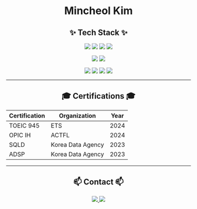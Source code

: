 <div align="center">

# **Mincheol Kim**

## **✨ Tech Stack ✨**

<p>
  <img src="https://img.shields.io/badge/c++-00599C.svg?style=for-the-badge&logo=c%2B%2B&logoColor=white" />
  <img src="https://img.shields.io/badge/java-007396.svg?style=for-the-badge&logo=openjdk&logoColor=white" />
  <img src="https://img.shields.io/badge/python-FF0000.svg?style=for-the-badge&logo=python&logoColor=white" />
  <img src="https://img.shields.io/badge/javascript-F7DF1E.svg?style=for-the-badge&logo=javascript&logoColor=20232a" />
</p>
<p>
  <img src="https://img.shields.io/badge/spring-F6D1EA.svg?style=for-the-badge&logo=spring&logoColor=white" />
  <img src="https://img.shields.io/badge/thymeleaf-005F0F.svg?style=for-the-badge&logo=thymeleaf&logoColor=white" />
</p>
<p>
  <img src="https://img.shields.io/badge/aws-FF9900.svg?style=for-the-badge&logo=amazonaws&logoColor=white" />
  <img src="https://img.shields.io/badge/mysql-4479A1.svg?style=for-the-badge&logo=mysql&logoColor=white" />
  <img src="https://img.shields.io/badge/github-181717.svg?style=for-the-badge&logo=github&logoColor=white" />
  <img src="https://img.shields.io/badge/Notion-F3F3F3.svg?style=for-the-badge&logo=notion&logoColor=black" />
</p>
</div>

---

<div align="center">

## **🎓 Certifications 🎓**

| Certification | Organization | Year |
|--------------|--------------|------|
| TOEIC 945 | ETS | 2024 |
| OPIC IH | ACTFL | 2024 |
| SQLD | Korea Data Agency | 2023 |
| ADSP | Korea Data Agency | 2023 |

</div>

---


<div align="center">

## **📫 Contact 📫**

<p>
  <a href="https://velog.io/@mincheol0810/posts">
    <img src="https://img.shields.io/badge/Velog-1EBC8F?style=for-the-badge&logo=velog&logoColor=white" />
  </a>
  <a href="mailto:minchul0123@gmail.com">
    <img src="https://img.shields.io/badge/minchul0123@gmail.com-D14836?style=for-the-badge&logo=gmail&logoColor=white" />
  </a>
</p>

</div>
